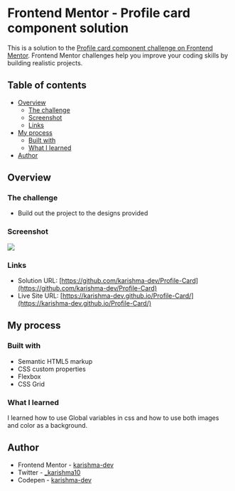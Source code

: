 # Frontend Mentor - Profile card component solution

This is a solution to the [Profile card component challenge on Frontend Mentor](https://www.frontendmentor.io/challenges/profile-card-component-cfArpWshJ). Frontend Mentor challenges help you improve your coding skills by building realistic projects. 

## Table of contents

- [Overview](#overview)
  - [The challenge](#the-challenge)
  - [Screenshot](#screenshot)
  - [Links](#links)
- [My process](#my-process)
  - [Built with](#built-with)
  - [What I learned](#what-i-learned)
- [Author](#author)

## Overview

### The challenge

- Build out the project to the designs provided

### Screenshot

![](Images/screenshot.jpg)

### Links

- Solution URL: [https://github.com/karishma-dev/Profile-Card](https://github.com/karishma-dev/Profile-Card)
- Live Site URL: [https://karishma-dev.github.io/Profile-Card/](https://karishma-dev.github.io/Profile-Card/)

## My process

### Built with

- Semantic HTML5 markup
- CSS custom properties
- Flexbox
- CSS Grid

### What I learned

I learned how to use Global variables in css and how to use both images and color as a background.

## Author

- Frontend Mentor - [karishma-dev](https://www.frontendmentor.io/profile/karishma-dev)
- Twitter - [_karishma10](https://twitter.com/_karishma10)
- Codepen - [karishma-dev](https://codepen.io/karishma-dev)

